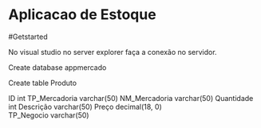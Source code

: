 # Aplicacao de Estoque 


#Getstarted

No visual studio no server explorer faça a conexão no servidor.


Create database appmercado

Create table Produto


ID	int	
TP_Mercadoria	varchar(50)	
NM_Mercadoria	varchar(50)	
Quantidade	int	
Descrição	varchar(50)	
Preço	decimal(18, 0)	
TP_Negocio	varchar(50)	
		